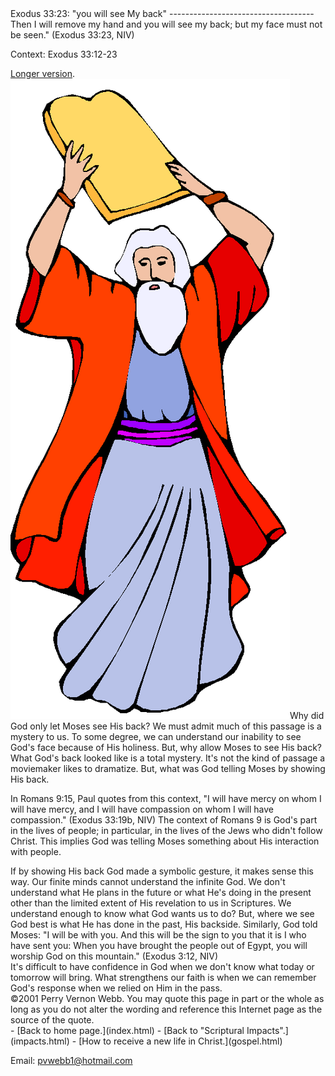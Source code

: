  <head> <title>(PVW) : Exodus 33:23: "you will see My back"</title> <meta content="IE=9" http-equiv="X-UA-Compatible"></meta> <link href="css/page_style.css" rel="stylesheet" type="text/css"></link> </head><body><div class="page_style">Exodus 33:23: "you will see My back"
------------------------------------

<div class="p">Then I will remove my hand and you will see my back; but my face must not be seen." (Exodus 33:23, NIV)

 Context: Exodus 33:12-23</div> [Longer version](seegodlongver.html).
 ![](images/moses.gif)Why did God only let Moses see His back? We must admit much of this passage is a mystery to us. To some degree, we can understand our inability to see God's face because of His holiness. But, why allow Moses to see His back? What God's back looked like is a total mystery. It's not the kind of passage a moviemaker likes to dramatize. But, what was God telling Moses by showing His back.

In Romans 9:15, Paul quotes from this context, "I will have mercy on whom I will have mercy, and I will have compassion on whom I will have compassion." (Exodus 33:19b, NIV) The context of Romans 9 is God's part in the lives of people; in particular, in the lives of the Jews who didn't follow Christ. This implies God was telling Moses something about His interaction with people.

<div class="p">If by showing His back God made a symbolic gesture, it makes sense this way. Our finite minds cannot understand the infinite God. We don't understand what He plans in the future or what He's doing in the present other than the limited extent of His revelation to us in Scriptures. We understand enough to know what God wants us to do? But, where we see God best is what He has done in the past, His backside. Similarly, God told Moses: "I will be with you. And this will be the sign to you that it is I who have sent you: When you have brought the people out of Egypt, you will worship God on this mountain." (Exodus 3:12, NIV)

</div>It's difficult to have confidence in God when we don't know what today or tomorrow will bring. What strengthens our faith is when we can remember God's response when we relied on Him in the pass.

<div class="copy">©2001 Perry Vernon Webb. You may quote this page in part or the whole as long as you do not alter the wording and reference this Internet page as the source of the quote.</div>  </div>- [Back to home page.](index.html)
- [Back to "Scriptural Impacts".](impacts.html)
- [How to receive a new life in Christ.](gospel.html)

Email: [pvwebb1@hotmail.com](mailto:pvwebb1@hotmail.com)

